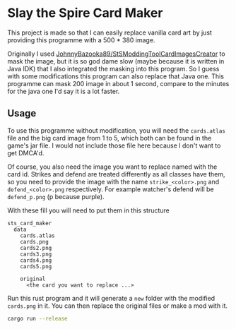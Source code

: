 # Slay the Spire Card Maker

This project is made so that I can easily replace vanilla card art by just providing this programme with a 500 * 380 image.

Originally I used [JohnnyBazooka89/StSModdingToolCardImagesCreator](https://github.com/JohnnyBazooka89/StSModdingToolCardImagesCreator) to mask the image,
but it is so god dame slow (maybe because it is written in Java IDK) that I also integrated the masking into this program. So I guess with some modifications this program can also replace that Java one. 
This programme can mask 200 image in about 1 second, compare to the minutes for the java one I'd say it is a lot faster.

## Usage
To use this programme without modification, you will need the `cards.atlas` file and the big card image from 1 to 5, which both can be found in the game's jar file. I would not include those file here because I don't want to get DMCA'd.

Of course, you also need the image you want to replace named with the card id. Strikes and defend are treated differently as all classes have them, so you need to provide the image with the name `strike_<color>.png` and `defend_<color>.png` respectively. For example watcher's defend will be `defend_p.png` (p because purple).

With these fill you will need to put them in this structure
```
sts_card_maker
  data
    cards.atlas
    cards.png
    cards2.png
    cards3.png
    cards4.png
    cards5.png
    
    original
      <the card you want to replace ...>
```

Run this rust program and it will generate a `new` folder with the modified `cards.png` in it. You can then replace the original files or make a mod with it.
```bash 
cargo run --release
```